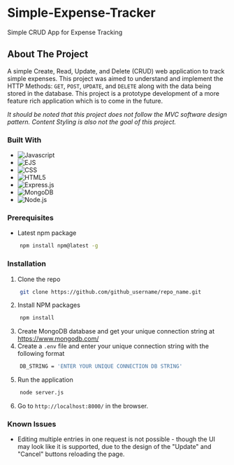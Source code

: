 # Simple-Expense-Tracker
Simple CRUD App for Expense Tracking

## About The Project
A simple Create, Read, Update, and Delete (CRUD) web application to track simple expenses. This project was aimed to understand and implement the HTTP Methods: `GET`, `POST`, `UPDATE`, and `DELETE` along with the data being stored in the database. This project is a prototype development of a more feature rich application which is to come in the future.

*It should be noted that this project does not follow the MVC software design pattern. Content Styling is also not the goal of this project.*

### Built With

* ![Javascript][Javascript]
* ![EJS][EJS]
* ![CSS][CSS3]
* ![HTML5][HTML5]
* ![Express.js][Express.js]
* ![MongoDB][MongoDB]
* ![Node.js][Node.js]

### Prerequisites
* Latest npm package
```sh
    npm install npm@latest -g
```

### Installation
1. Clone the repo
```sh
    git clone https://github.com/github_username/repo_name.git
```
2. Install NPM packages
```sh
    npm install
```
3. Create MongoDB database and get your unique connection string at https://www.mongodb.com/
4. Create a `.env` file and enter your unique connection string with the following format
```sh
    DB_STRING = 'ENTER YOUR UNIQUE CONNECTION DB STRING'
```
5. Run the application
```sh
    node server.js
```
6. Go to `http://localhost:8000/` in the browser.

### Known Issues
 - Editing multiple entries in one request is not possible - though the UI may look like it is supported, due to the design of the "Update" and "Cancel" buttons reloading the page.


[Javascript]: https://img.shields.io/badge/JavaScript-F7DF1E?style=for-the-badge&logo=javascript&logoColor=black
[EJS]:https://img.shields.io/badge/EJS-grey?style=for-the-badge&logo=ejs
[CSS3]: https://img.shields.io/badge/CSS3-1572B6?style=for-the-badge&logo=css3&logoColor=white
[HTML5]:https://img.shields.io/badge/HTML5-E34F26?style=for-the-badge&logo=html5&logoColor=white
[Express.js]:https://img.shields.io/badge/express.js-%23404d59.svg?style=for-the-badge&logo=express&logoColor=%2361DAFB
[MongoDB]:https://img.shields.io/badge/MongoDB-%234ea94b.svg?style=for-the-badge&logo=mongodb&logoColor=white
[Node.js]:https://img.shields.io/badge/node.js-6DA55F?style=for-the-badge&logo=node.js&logoColor=white